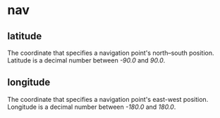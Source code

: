 # nav

## latitude
The coordinate that specifies a navigation point's north–south position. Latitude is a decimal number between _-90.0_ and _90.0_.

## longitude
The coordinate that specifies a navigation point's east-west position. Longitude is a decimal number between _-180.0_ and _180.0_.
